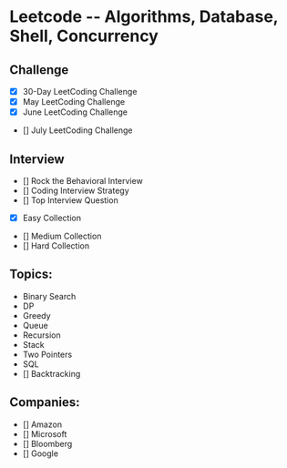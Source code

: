 # Leetcode -- Algorithms, Database, Shell, Concurrency


## Challenge
- [x] 30-Day LeetCoding Challenge  
- [x] May LeetCoding Challenge  
- [x] June LeetCoding Challenge  
- [] July LeetCoding Challenge


## Interview
- [] Rock the Behavioral Interview
- [] Coding Interview Strategy
- [] Top Interview Question
 - [x] Easy Collection
 - [] Medium Collection
 - [] Hard Collection


## Topics:
- Binary Search
- DP
- Greedy
- Queue
- Recursion
- Stack
- Two Pointers
- SQL
- [] Backtracking


## Companies:
- [] Amazon
- [] Microsoft
- [] Bloomberg
- [] Google


